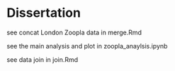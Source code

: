 # Dissertation

see concat London Zoopla data in merge.Rmd

see the main analysis and plot in zoopla_anaylsis.ipynb

see data join in join.Rmd
